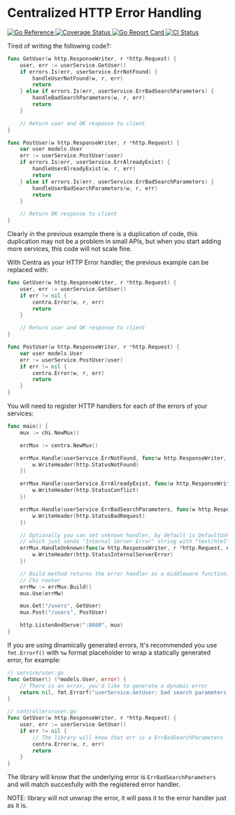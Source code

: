 # Centralized HTTP Error Handling

<div>
  <a href="https://pkg.go.dev/github.com/otaxhu/centra">
    <img src="https://pkg.go.dev/badge/github.com/otaxhu/centra" alt="Go Reference">
  </a>
  <a href="https://coveralls.io/github/otaxhu/centra?branch=main">
    <img src="https://coveralls.io/repos/github/otaxhu/centra/badge.svg?branch=main" alt="Coverage Status">
  </a>
  <a href="https://goreportcard.com/report/github.com/otaxhu/centra">
    <img src="https://goreportcard.com/badge/github.com/otaxhu/centra" alt="Go Report Card">
  </a>
  <a href="https://github.com/otaxhu/centra/actions/workflows/ci.yml">
    <img src="https://github.com/otaxhu/centra/actions/workflows/ci.yml/badge.svg?branch=main" alt="CI Status">
  </a>
</div>

Tired of writing the following code?:
```go
func GetUser(w http.ResponseWriter, r *http.Request) {
    user, err := userService.GetUser()
    if errors.Is(err, userService.ErrNotFound) {
        handleUserNotFound(w, r, err)
        return
    } else if errors.Is(err, userService.ErrBadSearchParameters) {
        handleBadSearchParameters(w, r, err)
        return
    }

    // Return user and OK response to client
}

func PostUser(w http.ResponseWriter, r *http.Request) {
    var user models.User
    err := userService.PostUser(user)
    if errors.Is(err, userService.ErrAlreadyExist) {
        handleUserAlreadyExist(w, r, err)
        return
    } else if errors.Is(err, userService.ErrBadSearchParameters) {
        handleUserBadSearchParameters(w, r, err)
        return
    }

    // Return OK response to client
}
```

Clearly in the previous example there is a duplication of code, this duplication may not be a problem in small APIs, but when you start adding more services, this code will not scale fine.

With Centra as your HTTP Error handler, the previous example can be replaced with:
```go
func GetUser(w http.ResponseWriter, r *http.Request) {
    user, err := userService.GetUser()
    if err != nil {
        centra.Error(w, r, err)
        return
    }

    // Return user and OK response to client
}

func PostUser(w http.ResponseWriter, r *http.Request) {
    var user models.User
    err := userService.PostUser(user)
    if err != nil {
        centra.Error(w, r, err)
        return
    }
}
```

You will need to register HTTP handlers for each of the errors of your services:
```go
func main() {
    mux := chi.NewMux()

    errMux := centra.NewMux()

    errMux.Handle(userService.ErrNotFound, func(w http.ResponseWriter, r *http.Request, err error) {
        w.WriteHeader(http.StatusNotFound)
    })

    errMux.Handle(userService.ErrAlreadyExist, func(w http.ResponseWriter, r *http.Request, err error) {
        w.WriteHeader(http.StatusConflict)
    })

    errMux.Handle(userService.ErrBadSearchParameters, func(w http.ResponseWriter, r *http.Request, err error) {
        w.WriteHeader(http.StatusBadRequest)
    })

    // Optionally you can set unknown handler, by default is DefaultUnknownHandler,
    // which just sends "Internal Server Error" string with "text/html" Content-Type
    errMux.HandleUnknown(func(w http.ResponseWriter, r *http.Request, err error) {
        w.WriteHeader(http.StatusInternalServerError)
    })

    // Build method returns the error handler as a middleware function, compatible with
    // Chi router
    errMw := errMux.Build()
    mux.Use(errMw)

    mux.Get("/users", GetUser)
    mux.Post("/users", PostUser)

    http.ListenAndServe(":8080", mux)
}
```

If you are using dinamically generated errors, It's recommended you use `fmt.Errorf()` with `%w` format placeholder to wrap a statically generated error, for example:
```go
// service/user.go
func GetUser() (*models.User, error) {
    // There is an error, you'd like to generate a dynamic error
    return nil, fmt.Errorf("userService.GetUser: bad search parameters: error %w", ErrBadSearchParameters)
}

// controllers/user.go
func GetUser(w http.ResponseWriter, r *http.Request) {
    user, err := userService.GetUser()
    if err != nil {
        // The library will know that err is a ErrBadSearchParameters
        centra.Error(w, r, err)
        return
    }
}
```

The library will know that the underlying error is `ErrBadSearchParameters` and will match succesfully with the registered error handler.

NOTE: library will not unwrap the error, it will pass it to the error handler just as it is.
